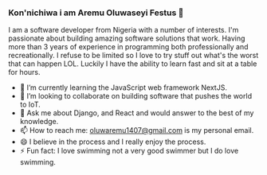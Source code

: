 ### Kon'nichiwa i am Aremu Oluwaseyi Festus 👋

I am a software developer from Nigeria with a number of interests. 
I'm passionate about building amazing software solutions that work. 
Having more than 3 years of experience in programming both professionally and recreationally.
I refuse to be limited so I love to try stuff out what's the worst that can happen LOL.
Luckily I have the ability to learn fast and sit at a table for hours. 

- 🌱 I’m currently learning the JavaScript web framework NextJS.
- 👯 I’m looking to collaborate on building software that pushes the world to IoT.
- 💬 Ask me about Django, and React and would answer to the best of my knowledge.
- 📫 How to reach me: oluwaremu1407@gmail.com is my personal email.
- 😄 I believe in the process and I really enjoy the process.
- ⚡ Fun fact: I love swimming not a very good swimmer but I do love swimming.



